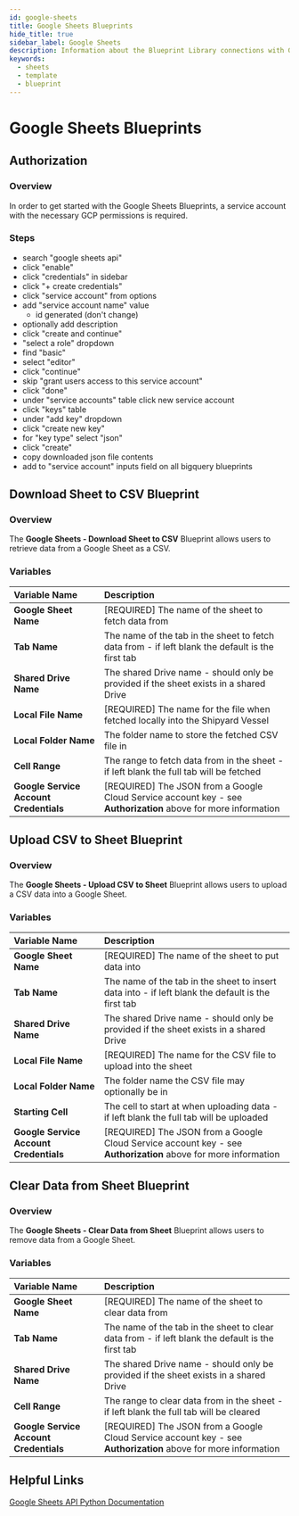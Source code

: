 ```yaml
---
id: google-sheets
title: Google Sheets Blueprints
hide_title: true
sidebar_label: Google Sheets
description: Information about the Blueprint Library connections with Google Sheets.
keywords:
  - sheets
  - template
  - blueprint
---
```


# Google Sheets Blueprints

## Authorization

### Overview

In order to get started with the Google Sheets Blueprints, a service account with the necessary GCP permissions is required.

### Steps

- search "google sheets api"
- click "enable"
- click "credentials" in sidebar
- click "+ create credentials"
- click "service account" from options
- add "service account name" value
	- id generated (don't change)
- optionally add description
- click "create and continue"
- "select a role" dropdown
- find "basic"
- select "editor"
- click "continue"
- skip "grant users access to this service account"
- click "done"
- under "service accounts" table click new service account
- click "keys" table
- under "add key" dropdown
- click "create new key"
- for "key type" select "json"
- click "create"
- copy downloaded json file contents
- add to "service account" inputs field on all bigquery blueprints

## Download Sheet to CSV Blueprint

### Overview

The **Google Sheets - Download Sheet to CSV** Blueprint allows users to retrieve data from a Google Sheet as a CSV.

### Variables

| Variable Name | Description |
|:---|:---|
| **Google Sheet Name** | [REQUIRED] The name of the sheet to fetch data from |
| **Tab Name** | The name of the tab in the sheet to fetch data from - if left blank the default is the first tab |
| **Shared Drive Name** | The shared Drive name - should only be provided if the sheet exists in a shared Drive |
| **Local File Name** | [REQUIRED] The name for the file when fetched locally into the Shipyard Vessel |
| **Local Folder Name** | The folder name to store the fetched CSV file in |
| **Cell Range** | The range to fetch data from in the sheet - if left blank the full tab will be fetched |
| **Google Service Account Credentials** | [REQUIRED] The JSON from a Google Cloud Service account key - see **Authorization** above for more information |

## Upload CSV to Sheet Blueprint

### Overview

The **Google Sheets - Upload CSV to Sheet** Blueprint allows users to upload a CSV data into a Google Sheet.

### Variables

| Variable Name | Description |
|:---|:---|
| **Google Sheet Name** | [REQUIRED] The name of the sheet to put data into |
| **Tab Name** | The name of the tab in the sheet to insert data into - if left blank the default is the first tab |
| **Shared Drive Name** | The shared Drive name - should only be provided if the sheet exists in a shared Drive |
| **Local File Name** | [REQUIRED] The name for the CSV file to upload into the sheet |
| **Local Folder Name** | The folder name the CSV file may optionally be in |
| **Starting Cell** | The cell to start at when uploading data - if left blank the full tab will be uploaded |
| **Google Service Account Credentials** | [REQUIRED] The JSON from a Google Cloud Service account key - see **Authorization** above for more information |

## Clear Data from Sheet Blueprint

### Overview

The **Google Sheets - Clear Data from Sheet** Blueprint allows users to remove data from a Google Sheet.

### Variables

| Variable Name | Description |
|:---|:---|
| **Google Sheet Name** | [REQUIRED] The name of the sheet to clear data from |
| **Tab Name** | The name of the tab in the sheet to clear data from - if left blank the default is the first tab |
| **Shared Drive Name** | The shared Drive name - should only be provided if the sheet exists in a shared Drive |
| **Cell Range** | The range to clear data from in the sheet - if left blank the full tab will be cleared |
| **Google Service Account Credentials** | [REQUIRED] The JSON from a Google Cloud Service account key - see **Authorization** above for more information |

## Helpful Links

[Google Sheets API Python Documentation](https://developers.google.com/sheets/api/quickstart/python)
